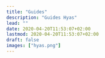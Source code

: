 ```yaml
---
title: "Guides"
description: "Guides Hyas"
lead: ""
date: 2020-04-20T11:53:07+02:00
lastmod: 2020-04-20T11:53:07+02:00
draft: false
images: ["hyas.png"]
---
```

